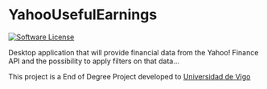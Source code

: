 # YahooUsefulEarnings

[![Software License](https://img.shields.io/badge/license-MIT-brightgreen.svg?style=flat-square)](LICENSE)

Desktop application that will provide financial data from the Yahoo! Finance API and the possibility to apply filters on that data...

This project is a End of Degree Project developed to  [Universidad de Vigo](http://www.uvigo.gal/uvigo_en/index.html)



